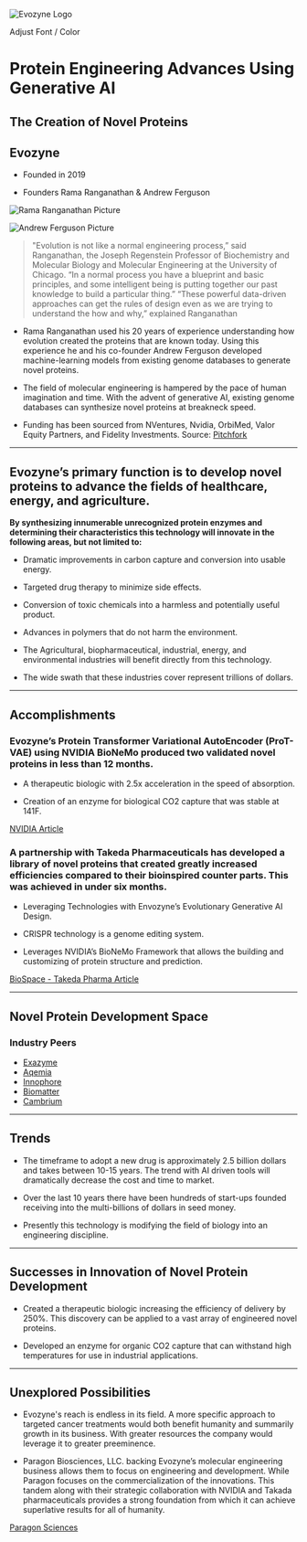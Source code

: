 ![Evozyne Logo](https://paragonbiosci.com/wp-content/uploads/2022/03/evo_new.png)

Adjust Font / Color


# Protein Engineering Advances Using Generative AI 

## The Creation of Novel Proteins

## Evozyne

* Founded in 2019

* Founders Rama Ranganathan & Andrew Ferguson

![Rama Ranganathan Picture](https://cdn.theorg.com/8439cf3e-a48e-4fed-bffa-3fc9b81575b9_thumb.jpg)

![Andrew Ferguson Picture](https://cdn.theorg.com/ae1c89ed-7e6e-42be-ad92-655e7f440d98_thumb.jpg)

> "Evolution is not like a normal engineering process,” said Ranganathan, the Joseph Regenstein Professor of Biochemistry and Molecular Biology and Molecular Engineering at the University of Chicago. “In a normal process you have a blueprint and basic principles, and some intelligent being is putting together our past knowledge to build a particular thing.”
> “These powerful data-driven approaches can get the rules of design even as we are trying to understand the how and why,” explained Ranganathan

* Rama Ranganathan used his 20 years of experience understanding how evolution created the proteins that are known today. Using this experience he and his co-founder Andrew Ferguson developed machine-learning models from existing genome databases to generate novel proteins. 

* The field of molecular engineering is hampered by the pace of human imagination and time. With the advent of generative AI, existing genome databases can synthesize novel proteins at breakneck speed.  

* Funding has been sourced from NVentures, Nvidia, OrbiMed, Valor Equity Partners, and Fidelity Investments. Source: [Pitchfork](https://pitchbook.com/profiles/company/433306-00#investors)
___

## Evozyne’s primary function is to develop novel proteins to advance the fields of healthcare, energy, and agriculture.

**By synthesizing innumerable unrecognized protein enzymes and determining their characteristics this technology will innovate in the following areas, but not limited to:**

* Dramatic improvements in carbon capture and conversion into usable energy.
* Targeted drug therapy to minimize side effects.
* Conversion of toxic chemicals into a harmless and potentially useful product.
* Advances in polymers that do not harm the environment.  

* The Agricultural, biopharmaceutical, industrial, energy, and environmental industries will benefit directly from this technology.  

* The wide swath that these industries cover represent trillions of dollars.
___

## Accomplishments

### Evozyne’s Protein Transformer Variational AutoEncoder (ProT-VAE) using NVIDIA BioNeMo produced two validated novel proteins in less than 12 months. 

* A therapeutic biologic with 2.5x acceleration in the speed of absorption.

* Creation of an enzyme for biological CO2 capture that was stable at 141F.

[NVIDIA Article](https://blogs.nvidia.com/blog/generative-ai-proteins-evozyne/)

### A partnership with Takeda Pharmaceuticals has developed a library of novel proteins that created greatly increased efficiencies compared to their bioinspired counter parts. This was achieved in under six months.           

* Leveraging Technologies with Envozyne’s Evolutionary Generative AI Design. 

* CRISPR technology is a genome editing system.  

* Leverages NVIDIA’s BioNeMo Framework that allows the building and customizing of protein structure and prediction.

[BioSpace - Takeda Pharma Article](https://www.biospace.com/takeda-and-evozyne-s-partnership-highlights-hot-week-for-gene-therapies)

___

## Novel Protein Development Space

### Industry Peers

* [Exazyme](https://exazyme.com/)
* [Aqemia](https://www.aqemia.com/)
* [Innophore](https://innophore.com/)
* [Biomatter](https://biomatter.ai/)
* [Cambrium](https://www.cambrium.bio/)
 ___
## Trends

* The timeframe to adopt a new drug is approximately 2.5 billion dollars and takes between 10-15 years. The trend with AI driven tools will dramatically decrease the cost and time to market.  

* Over the last 10 years there have been hundreds of start-ups founded receiving into the multi-billions of dollars in seed money.

* Presently this technology is modifying the field of biology into an engineering discipline. 
___
## Successes in Innovation of Novel Protein Development

* Created a therapeutic biologic increasing the efficiency of delivery by 250%. This discovery can be applied to a vast array of engineered novel proteins. 

* Developed an enzyme for organic CO2 capture that can withstand high temperatures for use in industrial applications. 
___
## Unexplored Possibilities

* Evozyne's reach is endless in its field. A more specific approach to targeted cancer treatments would both benefit humanity and summarily growth in its business. With greater resources the company would leverage it to greater preeminence.

* Paragon Biosciences, LLC. backing Evozyne’s molecular engineering business allows them to focus on engineering and development. While Paragon focuses on the commercialization of the innovations. This tandem along with their strategic collaboration with NVIDIA and Takada pharmaceuticals provides a strong foundation from which it can achieve superlative results for all of humanity.   

[Paragon Sciences](https://paragonbiosci.com/our-story/)

